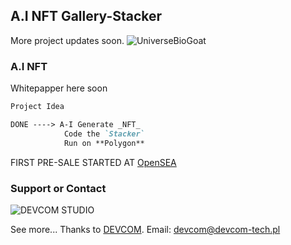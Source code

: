 ## A.I NFT Gallery-Stacker

More project updates soon.
![UniverseBioGoat](https://elkozirro.github.io/pcs/stacker2.svg)

### A.I NFT

Whitepapper here soon


```markdown
Project Idea

DONE ----> A-I Generate _NFT_
            Code the `Stacker`
            Run on **Polygon**
```   
 
FIRST PRE-SALE STARTED AT [OpenSEA](https://opensea.io/collection/biomechanical-universe)
 
 

### Support or Contact

![DEVCOM STUDIO](https://elkozirro.github.io/pcs/LOGOB.svg)

See more... Thanks to [DEVCOM](https://devcom-tech.pl).
Email: devcom@devcom-tech.pl
 
